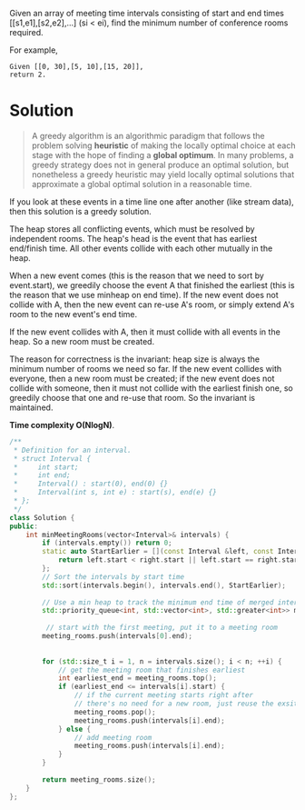 Given an array of meeting time intervals consisting of start and end times [[s1,e1],[s2,e2],...] (si < ei), find the minimum number of conference rooms required.

For example,
```
Given [[0, 30],[5, 10],[15, 20]],
return 2.
```
# Solution

> A greedy algorithm is an algorithmic paradigm that follows the problem solving __heuristic__ of making the locally optimal choice at each stage with the hope of finding a __global optimum__. In many problems, a greedy strategy does not in general produce an optimal solution, but nonetheless a greedy heuristic may yield locally optimal solutions that approximate a global optimal solution in a reasonable time.

If you look at these events in a time line one after another (like stream data), then this solution is a greedy solution.

The heap stores all conflicting events, which must be resolved by independent rooms. The heap's head is the event that has earliest end/finish time. All other events collide with each other mutually in the heap.

When a new event comes (this is the reason that we need to sort by event.start), we greedily choose the event A that finished the earliest (this is the reason that we use minheap on end time). If the new event does not collide with A, then the new event can re-use A's room, or simply extend A's room to the new event's end time.

If the new event collides with A, then it must collide with all events in the heap. So a new room must be created.

The reason for correctness is the invariant: heap size is always the minimum number of rooms we need so far. If the new event collides with everyone, then a new room must be created; if the new event does not collide with someone, then it must not collide with the earliest finish one, so greedily choose that one and re-use that room. So the invariant is maintained.

__Time complexity O(NlogN)__.

```cpp
/**
 * Definition for an interval.
 * struct Interval {
 *     int start;
 *     int end;
 *     Interval() : start(0), end(0) {}
 *     Interval(int s, int e) : start(s), end(e) {}
 * };
 */
class Solution {
public:
    int minMeetingRooms(vector<Interval>& intervals) {
        if (intervals.empty()) return 0;
        static auto StartEarlier = [](const Interval &left, const Interval &right){
            return left.start < right.start || left.start == right.start && left.end < right.end;
        };
        // Sort the intervals by start time
        std::sort(intervals.begin(), intervals.end(), StartEarlier);
        
        // Use a min heap to track the minimum end time of merged intervals
        std::priority_queue<int, std::vector<int>, std::greater<int>> meeting_rooms;
        
         // start with the first meeting, put it to a meeting room
        meeting_rooms.push(intervals[0].end);
        
        
        for (std::size_t i = 1, n = intervals.size(); i < n; ++i) {
            // get the meeting room that finishes earliest
            int earliest_end = meeting_rooms.top();
            if (earliest_end <= intervals[i].start) { 
                // if the current meeting starts right after 
                // there's no need for a new room, just reuse the exsiting one
                meeting_rooms.pop();
                meeting_rooms.push(intervals[i].end);
            } else { 
                // add meeting room
                meeting_rooms.push(intervals[i].end);
            }
        }
        
        return meeting_rooms.size();
    }
};
```

